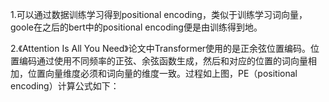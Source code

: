 1.可以通过数据训练学习得到positional encoding，类似于训练学习词向量，goole在之后的bert中的positional encoding便是由训练得到地。  

2.《Attention Is All You Need》论文中Transformer使用的是正余弦位置编码。位置编码通过使用不同频率的正弦、余弦函数生成，然后和对应的位置的词向量相加，位置向量维度必须和词向量的维度一致。过程如上图，PE（positional encoding）计算公式如下：
